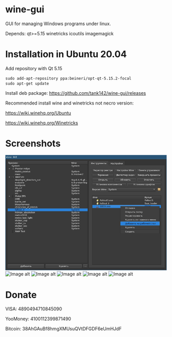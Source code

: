 # wine-gui
GUI for managing Windows programs under linux.

Depends: qt>=5.15 winetricks icoutils imagemagick

# Installation in Ubuntu 20.04
Add repository with Qt 5.15
```
sudo add-apt-repository ppa:beineri/opt-qt-5.15.2-focal
sudo apt-get update
```
Install deb package: https://github.com/tank142/wine-gui/releases

Recommended install wine and winetricks not necro version:

https://wiki.winehq.org/Ubuntu

https://wiki.winehq.org/Winetricks

# Screenshots
![Image alt](https://github.com/tank142/wine-gui/raw/qt6/screenshot1.jpg)
![Image alt](https://github.com/tank142/wine-gui/raw/qt6/screenshot6.jpg)
![Image alt](https://github.com/tank142/wine-gui/raw/qt6/screenshot3.jpg)
![Image alt](https://github.com/tank142/wine-gui/raw/qt6/screenshot2.jpg)
![Image alt](https://github.com/tank142/wine-gui/raw/qt6/screenshot4.jpg)
![Image alt](https://github.com/tank142/wine-gui/raw/qt6/screenshot5.jpg)

# Donate
VISA: 4890494710845090

YooMoney: 4100112399871490

Bitcoin: 38AhGAuBf8hmgXMUsuQVtDFGDF6eUmHJdF
